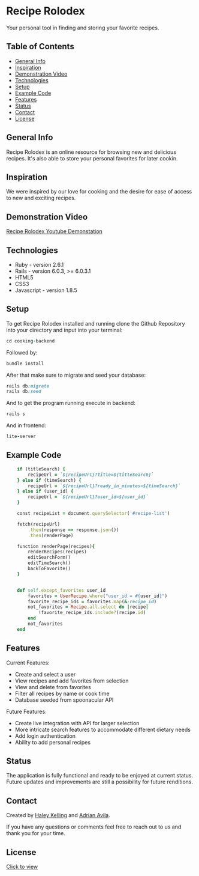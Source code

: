 
# Recipe Rolodex
Your personal tool in finding and storing your favorite recipes.


## Table of Contents
* [General Info](#general-info)
* [Inspiration](#inspiration)
* [Demonstration Video](#demonstration-video)
* [Technologies](#technologies)
* [Setup](#setup)
* [Example Code](#example-code)
* [Features](#features)
* [Status](#status)
* [Contact](#contact)
* [License](#license)


## General Info
Recipe Rolodex is an online resource for browsing new and delicious recipes. It's also able to store your personal favorites for later cookin.

## Inspiration 
We were inspired by our love for cooking and the desire for ease of access to new and exciting recipes.

## Demonstration Video
[Recipe Rolodex Youtube Demonstation]()

## Technologies 
* Ruby - version 2.6.1
* Rails - version 6.0.3, >= 6.0.3.1
* HTML5
* CSS3 
* Javascript - version 1.8.5


## Setup 
To get Recipe Rolodex installed and running clone the Github Repository into your directory and input into your terminal:
```ruby
cd cooking-backend
```
Followed by:
```ruby
bundle install
```
After that make sure to migrate and seed your database:
```ruby
rails db:migrate
rails db:seed
```
And to get the program running execute in backend:
```ruby
rails s
```
And in frontend:
```ruby
lite-server
```
## Example Code
```ruby
    if (titleSearch) {
        recipeUrl = `${recipeUrl}?title=${titleSearch}`
    } else if (timeSearch) {
        recipeUrl = `${recipeUrl}?ready_in_minutes=${timeSearch}`
    } else if (user_id) {
        recipeUrl = `${recipeUrl}?user_id=${user_id}`
    }

    const recipeList = document.querySelector('#recipe-list')

    fetch(recipeUrl)
        .then(response => response.json())
        .then(renderPage)

    function renderPage(recipes){
        renderRecipes(recipes)
        editSearchForm()
        editTimeSearch()
        backToFavorite()
    }


    def self.except_favorites user_id
        favorites = UserRecipe.where("user_id = #{user_id}")
        favorite_recipe_ids = favorites.map(&:recipe_id)
        not_favorites = Recipe.all.select do |recipe|
            !favorite_recipe_ids.include?(recipe.id)
        end
        not_favorites
    end
```

## Features
Current Features:
* Create and select a user
* View recipes and add favorites from selection 
* View and delete from favorites
* Filter all recipes by name or cook time
* Database seeded from spoonacular API

Future Features:
* Create live integration with API for larger selection
* More intricate search features to accommodate different dietary needs
* Add login authentication
* Ability to add personal recipes

## Status
The application is fully functional and ready to be enjoyed at current status. Future updates and improvements are still a possibility for future renditions.

## Contact
Created by [Haley Kelling](https://www.linkedin.com/in/haley-kelling/) and [Adrian Avila](reneavila1993@gmail.com).

If you have any questions or comments feel free to reach out to us and thank you for your time.

## License 
[Click to view](https://github.com/EidorianAvi/cooking-project/blob/master/LICENSE)

